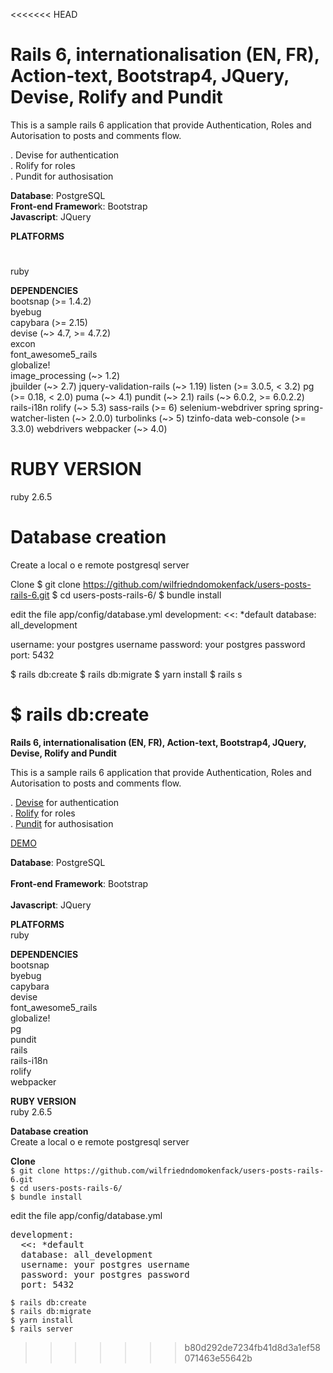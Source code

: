 <<<<<<< HEAD
# Rails 6, internationalisation (EN, FR), Action-text, Bootstrap4, JQuery, Devise, Rolify and Pundit

This is a sample rails 6 application that provide Authentication, Roles and Autorisation to posts and comments flow.

. Devise for authentication  <br />
. Rolify for roles <br />
. Pundit for authosisation <br />


 **Database**: PostgreSQL <br />
 **Front-end Framewor**k: Bootstrap <br />
 **Javascript**: JQuery <br />


 **PLATFORMS**  <br />
#
   ruby <br />

 **DEPENDENCIES** <br />
  bootsnap (>= 1.4.2) <br />
  byebug <br />
  capybara (>= 2.15)  
  devise (~> 4.7, >= 4.7.2)  
  excon  
  font_awesome5_rails  
  globalize!  
  image_processing (~> 1.2)  
  jbuilder (~> 2.7)
  jquery-validation-rails (~> 1.19)
  listen (>= 3.0.5, < 3.2)
  pg (>= 0.18, < 2.0)
  puma (~> 4.1)
  pundit (~> 2.1)
  rails (~> 6.0.2, >= 6.0.2.2)
  rails-i18n
  rolify (~> 5.3)
  sass-rails (>= 6)
  selenium-webdriver
  spring
  spring-watcher-listen (~> 2.0.0)
  turbolinks (~> 5)
  tzinfo-data
  web-console (>= 3.3.0)
  webdrivers
  webpacker (~> 4.0)

# RUBY VERSION
   ruby 2.6.5

# Database creation
  Create a local o e remote postgresql server
  
 Clone
$ git clone https://github.com/wilfriedndomokenfack/users-posts-rails-6.git
$ cd users-posts-rails-6/
$ bundle install

edit the file app/config/database.yml
development:
  <<: *default
  database: all_development

  username: your postgres username
  password: your postgres password
  port: 5432
 
 $ rails db:create
 $ rails db:migrate
 $ yarn install
 $ rails s
 
 


$ rails db:create
=======
**Rails 6, internationalisation (EN, FR), Action-text, Bootstrap4, JQuery, Devise, Rolify and Pundit** <br/> 

This is a sample rails 6 application that provide Authentication, Roles and Autorisation to posts and comments flow.  <br/> 

. [Devise](https://github.com/heartcombo/devise) for authentication <br/> 
. [Rolify](https://www.rubydoc.info/gems/rolify/5.3.0) for roles <br/> 
. [Pundit](https://www.rubydoc.info/gems/pundit/2.1.0) for authosisation <br/> 

[DEMO](https://users-posts.herokuapp.com/)

 **Database**: PostgreSQL <br/>  
 **Front-end Framework**: Bootstrap <br/>  
 **Javascript**: JQuery <br/>  


 **PLATFORMS**<br/>
  ruby<br/> 

 **DEPENDENCIES** <br/> 
  bootsnap<br/>
  byebug<br/>
  capybara<br/>
  devise<br/>
  font_awesome5_rails<br/>
  globalize!<br/>
  pg<br/>
  pundit<br/>
  rails<br/>
  rails-i18n<br/>
  rolify<br/>
  webpacker<br/>

**RUBY VERSION** <br/>
   ruby 2.6.5 <br/>

 **Database creation** <br/>
  Create a local o e remote postgresql server <br/>
  
 **Clone** <br/>
`$ git clone https://github.com/wilfriedndomokenfack/users-posts-rails-6.git`<br/>
`$ cd users-posts-rails-6/`<br/>
`$ bundle install`<br/>

edit the file app/config/database.yml<br/>
<pre>
development:
  <<: *default
  database: all_development
  username: your postgres username 
  password: your postgres password
  port: 5432
</pre>
 `$ rails db:create` <br/>
 `$ rails db:migrate` <br/>
 `$ yarn install` <br/>
 `$ rails server` <br/>

>>>>>>> b80d292de7234fb41d8d3a1ef58071463e55642b
